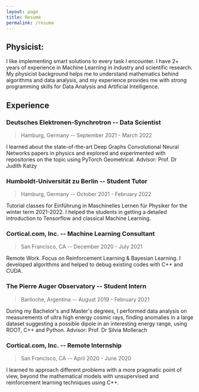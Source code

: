 ```yaml
---
layout: page
title: Resumé
permalink: /resume
---
```


## Physicist:
I like implementing smart solutions to every task I encounter. I have 2+ years of experience in Machine Learning in industry and scientific research. My physicist background helps me to understand mathematics behind algorithms and data analysis, and my experience provides me with strong programming skills for Data Analysis and Artificial Intelligence.


## Experience

### Deutsches Elektronen-Synchrotron -- Data Scientist 
> Hamburg, Germany -- September 2021 - March 2022
   
I learned about the state-of-the-art Deep Graphs Convolutional Neural Networks papers in physics and explored and experimented with repositories on the topic using PyTorch Geometrical. Advisor: Prof. Dr Judith Katzy

### Humboldt-Universität zu Berlin  -- Student Tutor              
> Hamburg, Germany --  October 2021 - February 2022
   
Tutorial classes for Einführung in Maschinelles Lernen für Physiker for the winter term 2021-2022. I helped the students in getting a detailed introduction to Tensorflow and classical Machine Learning.

### Cortical.com, Inc. -- Machine Learning Consultant                  
> San Francisco, CA -- December 2020 - July 2021
   
Remote Work. Focus on Reinforcement Learning & Bayesian Learning. I developed algorithms and helped to debug existing codes with C++ and CUDA. 

### The Pierre Auger Observatory -- Student Intern                    

> Bariloche, Argentina -- August 2019 - February 2021
   
During my Bachelor's and Master's degrees, I performed data analysis on measurements of ultra high energy cosmic rays, finding anomalies in a large dataset suggesting a possible dipole in an interesting energy range, using ROOT, C++ and Python. Advisor:  Prof. Dr Silvia Mollerach

### Cortical.com, Inc. -- Remote Internship                     
> San Francisco, CA -- April 2020 - June 2020
   
I learned to approach different problems with a more pragmatic point of view, beyond the mathematical models with unsupervised and reinforcement learning techniques using C++.

